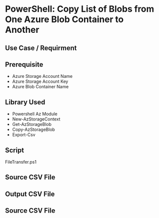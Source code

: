 # PowerShell: Copy List of Blobs from One Azure Blob Container to Another
## Use Case / Requirment

## Prerequisite
- Azure Storage Account Name
- Azure Storage Account Key
- Azure Blob Container Name

## Library Used 
- Powershell Az Module
- New-AzStorageContext
- Get-AzStorageBlob
- Copy-AzStorageBlob
- Export-Csv

## Script
FileTransfer.ps1

## Source CSV File

## Output CSV File

## Source CSV File

